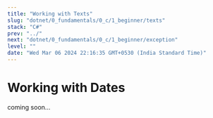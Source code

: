 ```yaml
---
title: "Working with Texts"
slug: "dotnet/0_fundamentals/0_c/1_beginner/texts"
stack: "C#"
prev: "../"
next: "dotnet/0_fundamentals/0_c/1_beginner/exception"
level: ""
date: "Wed Mar 06 2024 22:16:35 GMT+0530 (India Standard Time)"
---
```



# Working with Dates

coming soon...